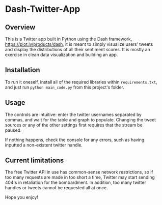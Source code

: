 # Dash-Twitter-App

## Overview

This is a Twitter app built in Python using the Dash framework, https://plot.ly/products/dash, it is meant to simply visualize users' tweets and display the distributions of all their sentiment scores. It is mostly an exercise in clean data visualization and building an app.

## Installation

To run it oneself, install all of the required libraries within `requirements.txt`, and just run `python main_code.py` from this project's folder.

## Usage

The controls are intuitive: enter the twitter usernames separated by commas, and wait for the table and graph to populate. Changing the tweet sources or any of the other settings first requires that the stream be paused. 

If nothing happens, check the console for any errors, such as having inputted a non-existent twitter handle.

## Current limitations

The free Twitter API in use has common-sense network restrictions, so if too many requests are made in too short a time, Twitter may start sending 404's in retaliation for the bombardment. In addition, too many twitter handles or tweets cannot be requested all at once.

Hope you enjoy!
